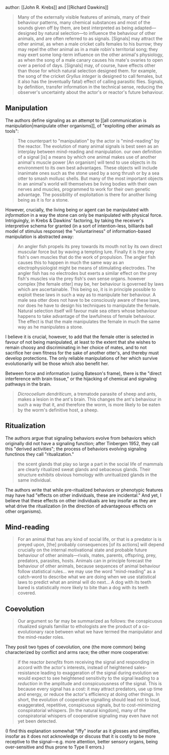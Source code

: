 author: [[John R. Krebs]] and [[Richard Dawkins]]

> Many of the externally visible features of animals, many of their behaviour patterns, many chemical substances and most of the sounds given off by them, are best interpreted as being adapted—designed by natural selection—to influence the behaviour of other animals, and are often referred to as signals.
> [Signals] may attract the other animal, as when a male cricket calls females to his burrow; they may repel the other animal as in a male robin's territorial song; they may exert some long-term influence on the other animal's physiology, as when the song of a male canary causes his mate's ovaries to open over a period of days.
> [Signals] may, of course, have effects other than those for which natural selection designed them. for example, the song of the cricket _Gryllus integer_ is designed to call females, but it also has the (eventually fatal) effect of calling parasitic flies.
> Signals, by definition, transfer information in the technical sense, reducing the observer's uncertainty about the actor's or reactor's future behaviour.

## Manipulation

The authors define signaling as an attempt to [[all communication is manipulation|manipulate other organisms]], of "exploiting other animals as tools":
> The counterpart to "manipulation" by the actor is "mind-reading" by the reactor. The evolution of many animal signals is best seen as an interplay between mind-reading and manipulation.
> our own definition of a signal [is] a means by which one animal makes use of another animal's muscle power
> [An organism] will tend to use objects in its environment to its own best advantages. These objects will include inanimate ones such as the stone used by a song thrush or by a sea otter to smash mollusc shells. But many of the most important objects in an animal's world will themselves be living bodies with their own nerves and muscles, programmed to work for their own genetic advantage. The possibility of exploitation is there for another living being as it is for a stone.

However, crucially, the living being or agent can be manipulated with _information_ in a way the stone can only be manipulated with physical force. Intriguingly, in Krebs & Dawkins' factoring, by taking the receiver's interpretive schema for granted (in a sort of intention-less, billiards ball model of stimulus response) the "voluntariness" of information-based manipulation is abstracted away:
> An angler fish propels its prey towards its mouth not by its own direct muscular force but by waving a tempting lure. Finally it is the prey fish's own muscles that do the work of propulsion. The angler fish causes this to happen in much the same way as an electrophysiologist might be means of stimulating electrodes. The angler fish has no electrodes but exerts a similar effect on the prey fish's muscles via the prey fish's own sense organs. 
> however complex [the female otter] may be, her behaviour is governed by laws which are ascertainable. This being so, it is in principle possible to exploit these laws in such a way as to manipulate her behaviour. A male sea otter does not have to be consciously aware of these laws, nor does he have to design his techniques to manipulate the female. Natural selection itself will favour male sea otters whose behaviour happens to take advantage of the lawfulness of female behaviour. The effect is that the male manipulates the female in much the same way as he manipulates a stone.

I believe it is crucial, however, to add that the female otter is selected in favour of not being manipulated, at least to the extent that she wishes to remain choosy and discriminating in her choice of mates, and to not sacrifice her own fitness for the sake of another otter's, and thereby must develop protections. The only reliable manipulations of her which survive evolutionarily will be those which also benefit her. 

Between force and information (using Bateson's frame), there is the "direct interference with brain tissue," or the hijacking of chemical and signaling pathways in the brain.
> _Dicrocoelium dendriticum_, a trematode parasite of sheep and ants, makes a lesion in the ant's brain. This changes the ant's behaviour in such a way that it, and therefore the worm, is more likely to be eaten by the worm's definitive host, a sheep.

## Ritualization

The authors argue that signaling behaviors evolve from behaviors which originally did not have a signaling function; after Tinbergen 1952, they call this "derived activities"; the process of behaviors evolving signaling functinos they call "ritualization." 
> the scent glands that play so large a part in the social life of mammals are clearly ritualized sweat glands and sebaceous glands. Their structure exhibits obvious homology with unritualized glands in the same individual.

The authors write that while pre-ritualized behaviors or phenotypic features may have had "effects on other individuals, these are incidental." And yet, I believe that these effects on other individuals are key insofar as they are what drive the ritualization (in the direction of advantageous effects on other organisms).

## Mind-reading
> For an animal that has any kind of social life, or that is a predator is is preyed upon, [the] probably consequences [of its actions] will depend crucially on the internal motivational state and probable future behaviour of other animals—rivals, mates, parents, offspring, prey, predators, parasites, hosts.
> Animals can in principle forecast the behaviour of other animals, because sequences of animal behaviour follow statistical rules... we may use the word "mind-reading" as a catch-word to describe what we are doing when we use statistical laws to predict what an animal will do next... A dog with its teeth bared is statistically more likely to bite than a dog with its teeth covered.

## Coevolution

> Our argument so far may be summarized as follows: the conspicuous ritualized signals familiar to ethologists are the product of a co-evolutionary race between what we have termed the manipulator and the mind-reader roles.

They posit two types of coevolution, one (the more common) being characterized by conflict and arms race; the other more cooperative:
> if the reactor _benefits_ from receiving the signal and responding in accord with the actor's interests, instead of heightened sales-resistance leading to exaggeration of the signal during evolution we would expect to see heightened sensitivity to the signal leading to a _reduction_ in the amplitude and conspicuousness of the signal. This is because every signal has a cost: it may attract predators, use up time and energy, or reduce the actor's efficiency at doing other things.
> In short, the evolution of cooperative signalling should lead not to loud, exaggerated, repetitive, conspicuous signals, but to cost-minimizing conspiratorial whispers.
> [In the natural kingdom], many of the conspiratorial whispers of cooperative signaling may even have not yet been detected.

(I find this explanation somewhat "iffy" insofar as it glosses and simplifies, insofar as it does not acknowledge or discuss that it is costly to be more receptive to the signal—e.g. more attention, better sensory organs, being over-sensitive and thus prone to Type II errors.)